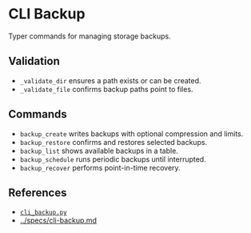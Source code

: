 # CLI Backup

Typer commands for managing storage backups.

## Validation
- `_validate_dir` ensures a path exists or can be created.
- `_validate_file` confirms backup paths point to files.

## Commands
- `backup_create` writes backups with optional compression and limits.
- `backup_restore` confirms and restores selected backups.
- `backup_list` shows available backups in a table.
- `backup_schedule` runs periodic backups until interrupted.
- `backup_recover` performs point-in-time recovery.

## References
- [`cli_backup.py`](../../src/autoresearch/cli_backup.py)
- [../specs/cli-backup.md](../specs/cli-backup.md)
